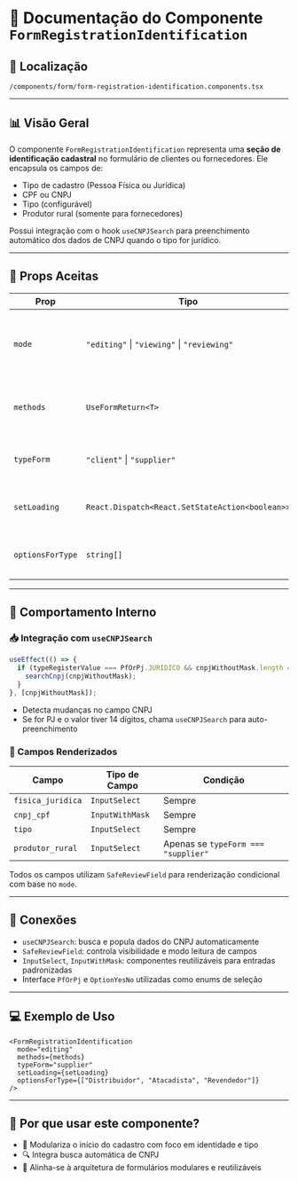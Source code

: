 # 📁 Documentação do Componente `FormRegistrationIdentification`

## 📁 Localização
`/components/form/form-registration-identification.components.tsx`

---

## 📊 Visão Geral

O componente `FormRegistrationIdentification` representa uma **seção de identificação cadastral** no formulário de clientes ou fornecedores. Ele encapsula os campos de:

- Tipo de cadastro (Pessoa Física ou Jurídica)
- CPF ou CNPJ
- Tipo (configurável)
- Produtor rural (somente para fornecedores)

Possui integração com o hook `useCNPJSearch` para preenchimento automático dos dados de CNPJ quando o tipo for jurídico.

---

## 🧩 Props Aceitas

| Prop           | Tipo                                               | Descrição                                                                 |
|----------------|----------------------------------------------------|---------------------------------------------------------------------------|
| `mode`         | `"editing"` \| `"viewing"` \| `"reviewing"`       | Define o modo atual do formulário para controlar edição e visualização.  |
| `methods`      | `UseFormReturn<T>`                                | Objeto do `react-hook-form` para controle de campos.                      |
| `typeForm`     | `"client"` \| `"supplier"`                         | Determina se o formulário é de cliente ou fornecedor.                     |
| `setLoading`   | `React.Dispatch<React.SetStateAction<boolean>>`   | Controla visualmente o estado de carregamento.                           |
| `optionsForType` | `string[]`                                       | Lista de opções possíveis para o campo `tipo`.                           |

---

## 🔎 Comportamento Interno

### 📥 Integração com `useCNPJSearch`

```ts
useEffect(() => {
  if (typeRegisterValue === PfOrPj.JURIDICO && cnpjWithoutMask.length === 14) {
    searchCnpj(cnpjWithoutMask);
  }
}, [cnpjWithoutMask]);
```

- Detecta mudanças no campo CNPJ
- Se for PJ e o valor tiver 14 dígitos, chama `useCNPJSearch` para auto-preenchimento

### 🧠 Campos Renderizados

| Campo              | Tipo de Campo   | Condição                      |
|--------------------|------------------|-------------------------------|
| `fisica_juridica`  | `InputSelect`    | Sempre                       |
| `cnpj_cpf`         | `InputWithMask`  | Sempre                       |
| `tipo`             | `InputSelect`    | Sempre                       |
| `produtor_rural`   | `InputSelect`    | Apenas se `typeForm === "supplier"` |

Todos os campos utilizam `SafeReviewField` para renderização condicional com base no `mode`.

---

## 🔗 Conexões

- `useCNPJSearch`: busca e popula dados do CNPJ automaticamente
- `SafeReviewField`: controla visibilidade e modo leitura de campos
- `InputSelect`, `InputWithMask`: componentes reutilizáveis para entradas padronizadas
- Interface `PfOrPj` e `OptionYesNo` utilizadas como enums de seleção

---

## 💻 Exemplo de Uso

```tsx
<FormRegistrationIdentification
  mode="editing"
  methods={methods}
  typeForm="supplier"
  setLoading={setLoading}
  optionsForType={["Distribuidor", "Atacadista", "Revendedor"]}
/>
```

---

## 🧠 Por que usar este componente?

- 🔄 Modulariza o início do cadastro com foco em identidade e tipo
- 🔍 Integra busca automática de CNPJ
- 🧱 Alinha-se à arquitetura de formulários modulares e reutilizáveis
